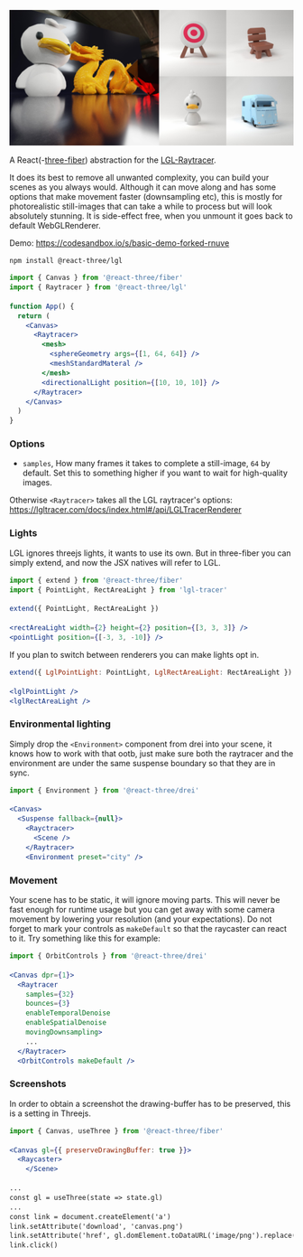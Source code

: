 ![](/examples.jpg)

A React(-[three-fiber](https://github.com/pmndrs/react-three-fiber)) abstraction for the [LGL-Raytracer](http://lgltracer.com/).

It does its best to remove all unwanted complexity, you can build your scenes as you always would. Although it can move along and has some options that make movement faster (downsampling etc), this is mostly for photorealistic still-images that can take a while to process but will look absolutely stunning. It is side-effect free, when you unmount it goes back to default WebGLRenderer.

Demo: https://codesandbox.io/s/basic-demo-forked-rnuve

```shell
npm install @react-three/lgl
```

```jsx
import { Canvas } from '@react-three/fiber'
import { Raytracer } from '@react-three/lgl'

function App() {
  return (
    <Canvas>
      <Raytracer>
        <mesh>
          <sphereGeometry args={[1, 64, 64]} />
          <meshStandardMateral />
        </mesh>
        <directionalLight position={[10, 10, 10]} />
      </Raytracer>
    </Canvas>
  )
}
```

### Options

- `samples`, How many frames it takes to complete a still-image, `64` by default. Set this to something higher if you want to wait for high-quality images. 

Otherwise `<Raytracer>` takes all the LGL raytracer's options: https://lgltracer.com/docs/index.html#/api/LGLTracerRenderer

### Lights

LGL ignores threejs lights, it wants to use its own. But in three-fiber you can simply extend, and now the JSX natives will refer to LGL.

```jsx
import { extend } from '@react-three/fiber'
import { PointLight, RectAreaLight } from 'lgl-tracer'

extend({ PointLight, RectAreaLight })

<rectAreaLight width={2} height={2} position={[3, 3, 3]} />
<pointLight position={[-3, 3, -10]} />
```

If you plan to switch between renderers you can make lights opt in.

```jsx
extend({ LglPointLight: PointLight, LglRectAreaLight: RectAreaLight })

<lglPointLight />
<lglRectAreaLight />
```

### Environmental lighting

Simply drop the `<Environment>` component from drei into your scene, it knows how to work with that ootb, just make sure both the raytracer and the environment are under the same suspense boundary so that they are in sync.

```jsx
import { Environment } from '@react-three/drei'

<Canvas>
  <Suspense fallback={null}>
    <Rayctracer>
      <Scene />
    </Raytracer>
    <Environment preset="city" />
```

### Movement

Your scene has to be static, it will ignore moving parts. This will never be fast enough for runtime usage but you can get away with some camera movement by lowering your resolution (and your expectations). Do not forget to mark your controls as `makeDefault` so that the raycaster can react to it. Try something like this for example:

```jsx
import { OrbitControls } from '@react-three/drei'

<Canvas dpr={1}>
  <Raytracer
    samples={32}
    bounces={3}
    enableTemporalDenoise
    enableSpatialDenoise
    movingDownsampling>
    ...
  </Raytracer>
  <OrbitControls makeDefault />
```

### Screenshots

In order to obtain a screenshot the drawing-buffer has to be preserved, this is a setting in Threejs.

```jsx
import { Canvas, useThree } from '@react-three/fiber'

<Canvas gl={{ preserveDrawingBuffer: true }}>
  <Raycaster>
    </Scene>
    
...
const gl = useThree(state => state.gl)
...
const link = document.createElement('a')
link.setAttribute('download', 'canvas.png')
link.setAttribute('href', gl.domElement.toDataURL('image/png').replace('image/png', 'image/octet-stream'))
link.click()
```
